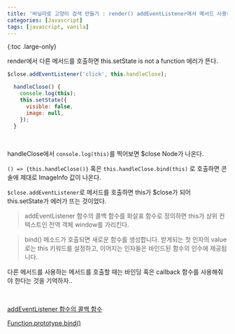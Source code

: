 ```yaml
---
title: '바닐라로 고양이 검색 만들기 : render() addEventListener에서 메서드 사용하기'
categories: [Javascript]
tags: [javascript, vanila]
---
```


{:toc .large-only}

render에서 다른 메서드를 호출하면 this.setState is not a function 에러가 뜬다.

```js
$close.addEventListener('click', this.handleClose);
```

```js
  handleClose() {
    console.log(this);
    this.setState({
      visible: false,
      image: null,
    });
  }
```

<br/>

handleClose에서 `console.log(this)`를 찍어보면 $close Node가 나온다.

`() => {this.handleClose()}` 혹은 `this.handleClose.bind(this)` 로 호출하면 콘솔에 제대로 ImageInfo 값이 나온다.

`$close.addEventListener`로 메서드를 호출하면 this가 $close가 되어 this.setState가 에러가 뜨는 것이었다.

> addEventListener 함수의 콜백 함수를 화살표 함수로 정의하면 this가 상위 컨택스트인 전역 객체 window를 가리킨다.

> bind() 메소드가 호출되면 새로운 함수를 생성합니다. 받게되는 첫 인자의 value로는 this 키워드를 설정하고, 이어지는 인자들은 바인드된 함수의 인수에 제공됩니다.

다른 메서드를 사용하는 메서드를 호출할 때는 바인딩 혹은 callback 함수를 사용해줘야 한다는 것을 기억하자..

<br/>

[addEventListener 함수의 콜백 함수](https://poiemaweb.com/es6-arrow-function#44-addeventlistener-%ED%95%A8%EC%88%98%EC%9D%98-%EC%BD%9C%EB%B0%B1-%ED%95%A8%EC%88%98)<br/>

[Function.prototype.bind()](https://developer.mozilla.org/ko/docs/Web/JavaScript/Reference/Global_Objects/Function/bind)
